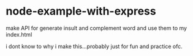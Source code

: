 # node-example-with-express


make API for generate insult and complement word and use them to my index.html


i dont know to why i make this...probably just for fun and practice ofc.
